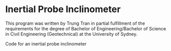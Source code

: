 # Inertial Probe Inclinometer

This program was written by Trung Tran in partial fulfillment of the requirements for the degree of Bachelor of Engineering/Bachelor of Science in Civil Engineering (Geotechnical) at the University of Sydney.

Code for an inertial probe inclinometer
